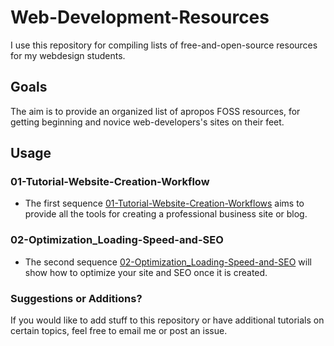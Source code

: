 Web-Development-Resources
=========================

I use this repository for compiling lists of free-and-open-source resources for my webdesign students.




## Goals

The aim is to provide an organized list of apropos FOSS resources, for getting beginning and novice web-developers's sites on their feet.

## Usage

### 01-Tutorial-Website-Creation-Workflow

* The first sequence [01-Tutorial-Website-Creation-Workflows](01-Tutorial-Website-Creation-Workflows) aims to provide all the tools for creating a professional business site or blog.

### 02-Optimization_Loading-Speed-and-SEO

* The second sequence [02-Optimization_Loading-Speed-and-SEO](02-Optimization_Loading-Speed-and-SEO) will show how to optimize your site and SEO once it is created.


### Suggestions or Additions?

If you would like to add stuff to this repository or have additional tutorials on certain topics, feel free to email me or post an issue.
